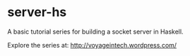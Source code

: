 server-hs
=========

A basic tutorial series for building a socket server in Haskell.

Explore the series at: http://voyageintech.wordpress.com/